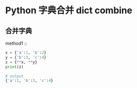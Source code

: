 # Python 字典合并 dict combine


## 合并字典


method1 ::
```py
x = {'a':1, 'b':2}
y = {'b':3, 'c':4}
z = {**x, **y}
print(z)

# output
{'a':1, 'b':3, 'c':4}
```



